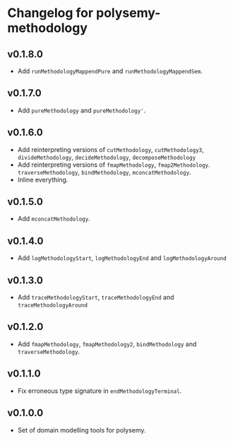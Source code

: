 # Changelog for polysemy-methodology

## v0.1.8.0

* Add `runMethodologyMappendPure` and `runMethodologyMappendSem`.

## v0.1.7.0

* Add `pureMethodology` and `pureMethodology'`.

## v0.1.6.0

* Add reinterpreting versions of `cutMethodology`, `cutMethodology3`, `divideMethodology`,
  `decideMethodology`, `decomposeMethodology`
* Add reinterpreting versions of `fmapMethodology`, `fmap2Methodology`. `traverseMethodology`,
  `bindMethodology`, `mconcatMethodology`.
* Inline everything.

## v0.1.5.0

* Add `mconcatMethodology`.

## v0.1.4.0

* Add `logMethodologyStart`, `logMethodologyEnd` and `logMethodologyAround`

## v0.1.3.0

* Add `traceMethodologyStart`, `traceMethodologyEnd` and `traceMethodologyAround`

## v0.1.2.0

* Add `fmapMethodology`, `fmapMethodology2`, `bindMethodology` and `traverseMethodology`.

## v0.1.1.0

* Fix erroneous type signature in `endMethodologyTerminal`.

## v0.1.0.0

* Set of domain modelling tools for polysemy.
